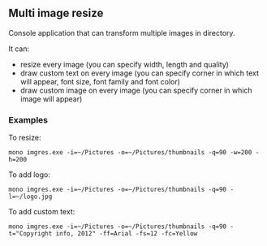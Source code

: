## Multi image resize ##

Console application that can transform multiple images in directory. 

It can:
* resize every image (you can specify width, length and quality)
* draw custom text on every image (you can specify corner in which text will appear, font size, font family and font color)
* draw custom image on every image (you can specify corner in which image will appear)

### Examples ###

To resize:

`mono imgres.exe -i=~/Pictures -o=~/Pictures/thumbnails -q=90 -w=200 -h=200` 

To add logo:

`mono imgres.exe -i=~/Pictures -o=~/Pictures/thumbnails -q=90 -l=~/logo.jpg`

To add custom text:

`mono imgres.exe -i=~/Pictures -o=~/Pictures/thumbnails -q=90 -t="Copyright info, 2012" -ff=Arial -fs=12 -fc=Yellow`

